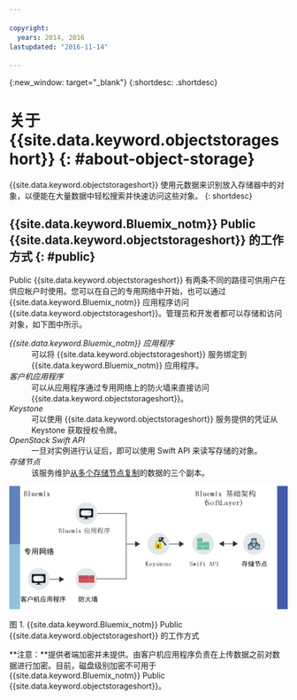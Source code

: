 ```yaml
---

copyright:
  years: 2014, 2016
lastupdated: "2016-11-14"

---
```

{:new_window: target="_blank"}
{:shortdesc: .shortdesc}

# 关于 {{site.data.keyword.objectstorageshort}}  {: #about-object-storage}


{{site.data.keyword.objectstorageshort}} 使用元数据来识别放入存储器中的对象，以便能在大量数据中轻松搜索并快速访问这些对象。
{: shortdesc}


## {{site.data.keyword.Bluemix_notm}} Public {{site.data.keyword.objectstorageshort}} 的工作方式 {: #public}

Public {{site.data.keyword.objectstorageshort}} 有两条不同的路径可供用户在供应帐户时使用。您可以在自己的专用网络中开始，也可以通过 {{site.data.keyword.Bluemix_notm}} 应用程序访问 {{site.data.keyword.objectstorageshort}}。管理员和开发者都可以存储和访问对象，如下图中所示。

<dl>
  <dt><dfn>{{site.data.keyword.Bluemix_notm}} 应用程序</dfn></dt>
    <dd> 可以将 {{site.data.keyword.objectstorageshort}} 服务绑定到 {{site.data.keyword.Bluemix_notm}} 应用程序。</dd>
  <dt><dfn>客户机应用程序</dfn></dt>
    <dd> 可以从应用程序通过专用网络上的防火墙来直接访问 {{site.data.keyword.objectstorageshort}}。</dd>
  <dt><dfn>Keystone</dfn></dt>
    <dd> 可以使用 {{site.data.keyword.objectstorageshort}} 服务提供的凭证从 Keystone 获取授权令牌。</dd>
  <dt><dfn> OpenStack Swift API</dfn></dt>
    <dd> 一旦对实例进行认证后，即可以使用 Swift API 来读写存储的对象。</dd>
  <dt><dfn>存储节点</dfn></dt>
    <dd> 该服务维护<a href="http://docs.openstack.org/developer/swift/overview_replication.html">从多个存储节点复制</a>的数据的三个副本。</dd>
</dl>

![{{site.data.keyword.objectstorageshort}} 的工作方式如上所述，如图所示。](images/OS_howitworks.png)

图 1. {{site.data.keyword.Bluemix_notm}} Public {{site.data.keyword.objectstorageshort}} 的工作方式

**注意：**提供者端加密并未提供。由客户机应用程序负责在上传数据之前对数据进行加密。目前，磁盘级别加密不可用于 {{site.data.keyword.Bluemix_notm}} Public {{site.data.keyword.objectstorageshort}}。
